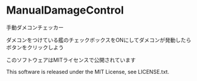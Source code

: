 # ManualDamageControl
手動ダメコンチェッカー

ダメコンをつけている艦のチェックボックスをONにしてダメコンが発動したらボタンをクリックしよう

このソフトウェアはMITライセンスで公開されています

This software is released under the MIT License, see LICENSE.txt.
